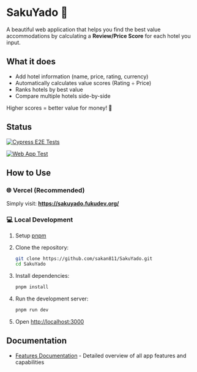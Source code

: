 # SakuYado 🌸

A beautiful web application that helps you find the best value accommodations by calculating a **Review/Price Score** for each hotel you input.

## What it does

- Add hotel information (name, price, rating, currency)
- Automatically calculates value scores (Rating ÷ Price)
- Ranks hotels by best value
- Compare multiple hotels side-by-side

Higher scores = better value for money! 🌸

## Status

[![Cypress E2E Tests](https://github.com/sakan811/SakuYado/actions/workflows/cypress.yml/badge.svg)](https://github.com/sakan811/SakuYado/actions/workflows/cypress.yml)

[![Web App Test](https://github.com/sakan811/SakuYado/actions/workflows/web-app-test.yml/badge.svg)](https://github.com/sakan811/SakuYado/actions/workflows/web-app-test.yml)

## How to Use

### 🌐 Vercel (Recommended)

Simply visit: **<https://sakuyado.fukudev.org/>**

### 💻 Local Development

1. Setup [pnpm](https://pnpm.io/installation)

2. Clone the repository:

   ```bash
   git clone https://github.com/sakan811/SakuYado.git
   cd SakuYado
   ```

3. Install dependencies:

   ```bash
   pnpm install
   ```

4. Run the development server:

   ```bash
   pnpm run dev
   ```

5. Open <http://localhost:3000>

## Documentation

- [Features Documentation](./docs/features.md) - Detailed overview of all app features and capabilities
